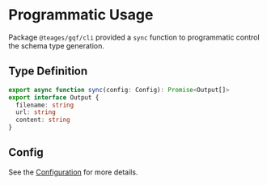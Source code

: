# Programmatic Usage

Package `@teages/gqf/cli` provided a `sync` function to programmatic control the schema type generation.

## Type Definition

```ts
export async function sync(config: Config): Promise<Output[]>
export interface Output {
  filename: string
  url: string
  content: string
}
```

## Config

See the [Configuration](./config.md) for more details.
